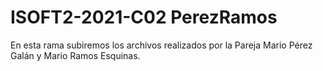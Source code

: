 # ISOFT2-2021-C02 PerezRamos
En esta rama subiremos los archivos realizados por la Pareja Mario Pérez Galán y Mario Ramos Esquinas.

